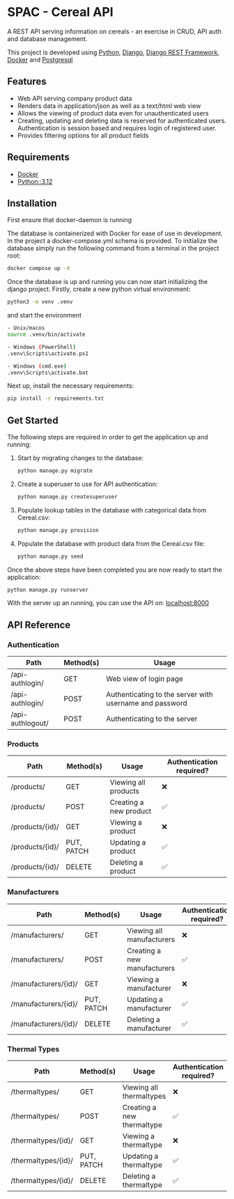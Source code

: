 # SPAC - Cereal API
A REST API serving information on cereals - an exercise in CRUD, API auth and database management.

This project is developed using 
[Python](https://www.python.org/), 
[Django](https://www.djangoproject.com/), 
[Django REST Framework](https://www.django-rest-framework.org/),
[Docker](https://docs.docker.com/) and [Postgresql](https://www.postgresql.org/)

## Features
 - Web API serving company product data
 - Renders data in application/json as well as a text/html web view
 - Allows the viewing of product data even for unauthenticated users
 - Creating, updating and deleting data is reserved for authenticated users. Authentication is session based and requires login of registered user.
 - Provides filtering options for all product fields

## Requirements
 - [Docker](https://docs.docker.com/engine/install/)
 - [Python::3.12](https://www.python.org/downloads/release/python-3120/)

## Installation

First ensure that docker-daemon is running

The database is containerized with Docker for ease of use in development.
In the project a docker-compose.yml schema is provided. To initialize the database simply run the following command from a terminal in the project root:
```sh
docker compose up -d
```

Once the database is up and running you can now start initializing the django project.
Firstly, create a new python virtual environment:
```sh
python3 -m venv .venv
```
and start the environment
```sh
- Unix/macos
source .venv/bin/activate

- Windows (PowerShell)
.venv\Scripts\activate.ps1

- Windows (cmd.exe)
.venv\Scripts\activate.bat
```

Next up, install the necessary requirements:
```sh
pip install -r requirements.txt
```

## Get Started
The following steps are required in order to get the application up and running:

1. Start by migrating changes to the database:
    ```sh
    python manage.py migrate
    ```

2. Create a superuser to use for API authentication:
    ```sh
    python manage.py createsuperuser
    ```

3. Populate lookup tables in the database with categorical data from Cereal.csv:
    ```sh
    python manage.py provision
    ```

4. Populate the database with product data from the Cereal.csv file:
    ```sh
    python manage.py seed
    ```

Once the above steps have been completed you are now ready to start the application:

```sh
python manage.py runserver
```

With the server up an running, you can use the API on: [localhost:8000](http://127.0.0.1:8000/)

## API Reference

### Authentication
|  Path            | Method(s)  | Usage                                                   |
| ---------------- | ---------- | ------------------------------------------------------- |
| /api-authlogin/  | GET        | Web view of login page                                  |
| /api-authlogin/  | POST       | Authenticating to the server with username and password |
| /api-authlogout/ | POST       | Authenticating to the server                            |

### Products

|  Path           | Method(s)  | Usage                  | Authentication required? |
| --------------- | ---------- | -----------------------| ------------------------ |
| /products/      | GET        | Viewing all products   | ❌                      |
| /products/      | POST       | Creating a new product | ✅                      |
| /products/{id}/ | GET        | Viewing a product      | ❌                      |
| /products/{id}/ | PUT, PATCH | Updating a product     | ✅                      |
| /products/{id}/ | DELETE     | Deleting a product     | ✅                      |


### Manufacturers

|  Path                | Method(s)  | Usage                        | Authentication required? |
| -------------------- | ---------- | ---------------------------- | ------------------------ |
| /manufacturers/      | GET        | Viewing all manufacturers    | ❌                      |
| /manufacturers/      | POST       | Creating a new manufacturers | ✅                      |
| /manufacturers/{id}/ | GET        | Viewing a manufacturer       | ❌                      |
| /manufacturers/{id}/ | PUT, PATCH | Updating a manufacturer      | ✅                      |
| /manufacturers/{id}/ | DELETE     | Deleting a manufacturer      | ✅                      |

### Thermal Types
|  Path               | Method(s)  | Usage                      | Authentication required? |
| ------------------- | ---------- | -------------------------- | ------------------------ |
| /thermaltypes/      | GET        | Viewing all thermaltypes   | ❌                      |
| /thermaltypes/      | POST       | Creating a new thermaltype | ✅                      |
| /thermaltypes/{id}/ | GET        | Viewing a thermaltype      | ❌                      |
| /thermaltypes/{id}/ | PUT, PATCH | Updating a thermaltype     | ✅                      |
| /thermaltypes/{id}/ | DELETE     | Deleting a thermaltype     | ✅                      |